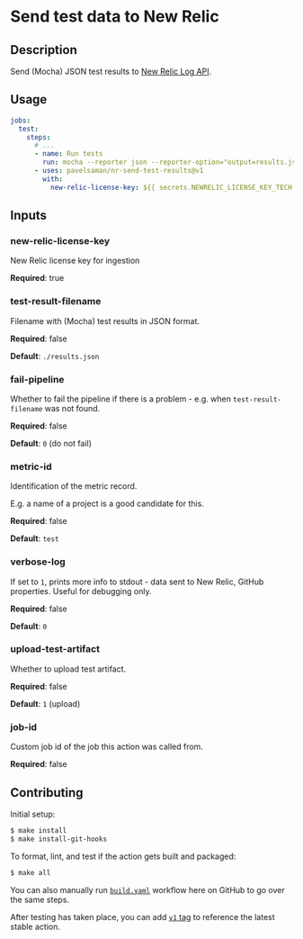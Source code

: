 # Send test data to New Relic

## Description

Send (Mocha) JSON test results to [New Relic Log API](https://docs.newrelic.com/docs/logs/log-api/introduction-log-api).

## Usage

```yaml
jobs:
  test:
    steps:
      # ...
      - name: Run tests
        run: mocha --reporter json --reporter-option="output=results.json"
      - uses: pavelsaman/nr-send-test-results@v1
        with:
          new-relic-license-key: ${{ secrets.NEWRELIC_LICENSE_KEY_TECH }}
```

## Inputs

### new-relic-license-key

New Relic license key for ingestion

**Required**: true

### test-result-filename

Filename with (Mocha) test results in JSON format.

**Required**: false

**Default**: `./results.json`

### fail-pipeline

Whether to fail the pipeline if there is a problem - e.g. when `test-result-filename` was not found.

**Required**: false

**Default**: `0` (do not fail)

### metric-id

Identification of the metric record.

E.g. a name of a project is a good candidate for this.

**Required**: false

**Default**: `test`

### verbose-log

If set to `1`, prints more info to stdout - data sent to New Relic, GitHub properties. Useful for debugging only.

**Required**: false

**Default**: `0`

### upload-test-artifact

Whether to upload test artifact.

**Required**: false

**Default**: `1` (upload)

### job-id

Custom job id of the job this action was called from.

**Required**: false

## Contributing

Initial setup:

```bash
$ make install
$ make install-git-hooks
```

To format, lint, and test if the action gets built and packaged:

```bash
$ make all
```

You can also manually run [`build.yaml`](https://github.com/pavelsaman/nr-send-test-results/actions/workflows/build.yaml) workflow here on GitHub to go over the same steps.

After testing has taken place, you can add [`v1` tag](https://github.com/actions/toolkit/blob/master/docs/action-versioning.md) to reference the latest stable action.
